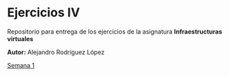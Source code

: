 # Ejercicios IV
Repositorio para entrega de los ejercicios de la asignatura **Infraestructuras virtuales**

**Autor:** Alejandro Rodríguez López
 
[Semana 1](https://https://github.com/alexrodriguezlop/EjerciciosIV2021/Semana1)

